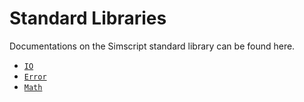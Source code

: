 # Standard Libraries

Documentations on the Simscript standard library can be found here.

- [`IO`](./IO.md)
- [`Error`](./Error.md)
- [`Math`](./Math.md)
